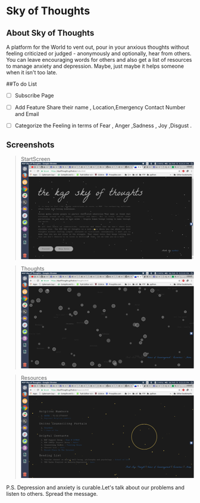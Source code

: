 # Sky of Thoughts



## About Sky of Thoughts

A platform for the World to vent out, pour in your anxious thoughts without feeling criticized or judged - anonymously and optionally, hear from others.
You can leave encouraging words for others and also get a list of resources to manage anxiety and depression. Maybe, just maybe it helps someone when it isn't too late.

##To do List

- [ ] Subscribe Page
- [ ] Add Feature Share their name , Location,Emergency Contact Number and Email 
- [ ] Categorize the Feeling in terms of Fear , Anger ,Sadness , Joy ,Disgust  .



## Screenshots

>StartScreen
![StartScreen](/assets/shot1.png)

>Thoughts
![Thoughts](/assets/shot2.png)

>Resources
![ResourcesScreen](/assets/shot3.png)




P.S. Depression and anxiety is curable.Let's talk about our problems and listen to others.
Spread the message.




